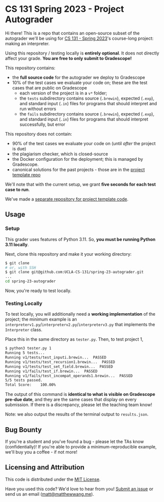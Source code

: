 # CS 131 Spring 2023 - Project Autograder

Hi there! This is a repo that contains an open-source subset of the autograder we'll be using for [CS 131 - Spring 2023](https://ucla-cs-131.github.io/spring-23/)'s course-long project: making an interpreter.

Using this repository / testing locally is **entirely optional**. It does not directly affect your grade. **You are free to only submit to Gradescope!**

This repository contains:

- the **full source code** for the autograder we deploy to Gradescope
- 10% of the test cases we evaluate your code on; these are the test cases that are public on Gradescope
    - each version of the project is in a `v*` folder;
    - the `tests` subdirectory contains source (`.brewin`), expected (`.exp`), and standard input (`.in`) files for programs that should interpret and run without errors
    - the `fails` subdirectory contains source (`.brewin`), expected (`.exp`), and standard input (`.in`) files for programs that should interpret successfully, but error

This repository does not contain:

- 90% of the test cases we evaluate your code on (until *after* the project is due)
- the plagiarism checker, which is closed-source
- the Docker configuration for the deployment; this is managed by Gradescope.
- canonical solutions for the past projects - those are in the [project template repo](https://github.com/UCLA-CS-131/spring-23-project-starter)

We'll note that with the current setup, we grant **five seconds for each test case to run**.

We've made a [separate repository for project template code](https://github.com/UCLA-CS-131/spring-23-project-starter).

## Usage

### Setup

This grader uses features of Python 3.11. So, **you must be running Python 3.11 locally**.

Next, clone this repository and make it your working directory:

```sh
$ git clone
# or, with SSH
$ git clone git@github.com:UCLA-CS-131/spring-23-autograder.git
...
cd spring-23-autograder
```

Now, you're ready to test locally.

### Testing Locally

To test locally, you will additionally need a **working implementation** of the project; the minimum example is an `interpreterv1.py`/`interpreterv2.py`/`interpreterv3.py` that implements the `Interpreter` class.

Place this in the same directory as `tester.py`. Then, to test project 1,

```sh
$ python3 tester.py 1
Running 5 tests...
Running v1/tests/test_inputi.brewin...  PASSED
Running v1/tests/test_recursion1.brewin...  PASSED
Running v1/tests/test_set_field.brewin...  PASSED
Running v1/fails/test_if.brewin...  PASSED
Running v1/fails/test_incompat_operands1.brewin...  PASSED
5/5 tests passed.
Total Score:    100.00%
```

The output of this command is **identical to what is visible on Gradescope pre-due date**, and they are the same cases that display on every submission. If there is a discrepancy, please let the teaching team know!

Note: we also output the results of the terminal output to `results.json`.

## Bug Bounty

If you're a student and you've found a bug - please let the TAs know (confidentially)! If you're able to provide a minimum-reproducible example, we'll buy you a coffee - if not more!

## Licensing and Attribution

This code is distributed under the [MIT License](https://github.com/UCLA-CS-131/spring-23-autograder/blob/main/LICENSE).

Have you used this code? We'd love to hear from you! [Submit an issue](https://github.com/UCLA-CS-131/spring-23-autograder/issues) or send us an email ([matt@matthewwang.me](mailto:matt@matthewwang.me)).
